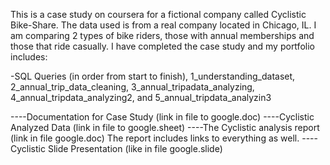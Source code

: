 This is a case study on coursera for a fictional company called Cyclistic Bike-Share. The data used is from a real company located in Chicago, IL. I am comparing 2 types of bike riders, those with annual memberships and those that ride casually. I have completed the case study and my portfolio includes:

-SQL Queries (in order from start to finish),
  1_understanding_dataset,
  2_annual_trip_data_cleaning,
  3_annual_tripadata_analyzing,
  4_annual_tripdata_analyzing2,
  and 5_annual_tripdata_analyzin3

----Documentation for Case Study (link in file to google.doc)
----Cyclistic Analyzed Data (link in file to google.sheet)
----The Cyclistic analysis report (link in file google.doc)
     The report includes links to everything as well.
----Cyclistic Slide Presentation (like in file google.slide)

